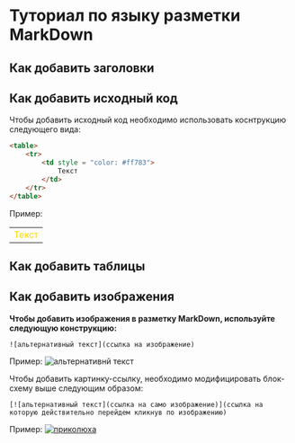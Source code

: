 # Туториал по языку разметки MarkDown

## Как добавить заголовки

## Как добавить исходный код


Чтобы добавить исходный код необходимо использовать коснтрукцию следующего вида:
```html
<table>
    <tr>
        <td style = "color: #ff783">
            Текст
        </td>
    </tr>
</table>
```

Пример:

<table>
    <tr>
        <td style="color:#ffd700">
            Текст
        </td>
    </tr>
</table>

## Как добавить таблицы

## Как добавить изображения

**Чтобы добавить изображения в разметку MarkDown, используйте следующую конструкцию:**
```
![альтернативный текст](ссылка на изображение)
```

Пример:
![альтернативнй текст](https://mota.ru/upload/wallpapers/2021/10/15/09/53/75832/forest-river-usa-grass-california-clouds-nature-sky-yosemite-national-park.jpg)

Чтобы добавить картинку-ссылку, необходимо модифицировать блок-схему выше следующим образом:

```
[![альтернативный текст](ссылка на само изображение)](ссылка на которую действительно перейдем кликнув по изображению)
```

Пример:
[![приколюха](https://stepfor.top/wp-content/uploads/2014/11/pressme.gif)](https://www.youtube.com/watch?v=dQw4w9WgXcQ)

